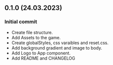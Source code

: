 ## 0.1.0 (24.03.2023)

### Initial commit
* Create file structure. 
* Add Assets to the game. 
* Create globalStyles, css varaibles and reset.css. 
* Add background gradient and image to body. 
* Add Logo to App component.
* Add README and CHANGELOG